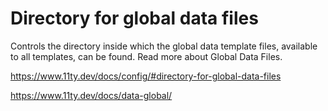 # Directory for global data files

Controls the directory inside which the global data template files, available to all templates, can be found. Read more about Global Data Files.

https://www.11ty.dev/docs/config/#directory-for-global-data-files

https://www.11ty.dev/docs/data-global/
